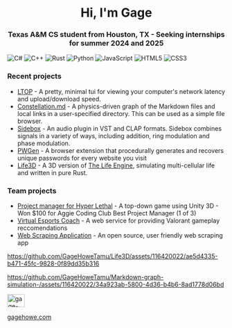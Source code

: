 <h1 align="center">Hi, I'm Gage</h1>
<h3 align="center">Texas A&M CS student from Houston, TX - Seeking internships for summer 2024 and 2025</h3>

<!--
[//]: #  (https://codeforces.com/profile/ghowe)
<p align="left"> <a href="https://www.blender.org/" target="_blank" rel="noreferrer"> <img src="https://download.blender.org/branding/community/blender_community_badge_white.svg" alt="blender" width="40" height="40"/> </a> <a href="https://www.w3schools.com/cpp/" target="_blank" rel="noreferrer"> <img src="https://raw.githubusercontent.com/devicons/devicon/master/icons/cplusplus/cplusplus-original.svg" alt="cplusplus" width="40" height="40"/> </a> <a href="https://www.w3schools.com/cs/" target="_blank" rel="noreferrer"> <img src="https://raw.githubusercontent.com/devicons/devicon/master/icons/csharp/csharp-original.svg" alt="csharp" width="40" height="40"/> </a> <a href="https://git-scm.com/" target="_blank" rel="noreferrer"> <img src="https://www.vectorlogo.zone/logos/git-scm/git-scm-icon.svg" alt="git" width="40" height="40"/> </a> <a href="https://www.linux.org/" target="_blank" rel="noreferrer"> <img src="https://raw.githubusercontent.com/devicons/devicon/master/icons/linux/linux-original.svg" alt="linux" width="40" height="40"/> </a> <a href="https://pandas.pydata.org/" target="_blank" rel="noreferrer"> <img src="https://raw.githubusercontent.com/devicons/devicon/2ae2a900d2f041da66e950e4d48052658d850630/icons/pandas/pandas-original.svg" alt="pandas" width="40" height="40"/> </a> <a href="https://www.python.org" target="_blank" rel="noreferrer"> <img src="https://raw.githubusercontent.com/devicons/devicon/master/icons/python/python-original.svg" alt="python" width="40" height="40"/> </a> <a href="https://pytorch.org/" target="_blank" rel="noreferrer"> <img src="https://www.vectorlogo.zone/logos/pytorch/pytorch-icon.svg" alt="pytorch" width="40" height="40"/> </a> <a href="https://www.rust-lang.org" target="_blank" rel="noreferrer"> <img src="https://www.rust-lang.org/static/images/rust-logo-blk.svg" alt="rust" width="40" height="40"/> </a> <a href="https://unity.com/" target="_blank" rel="noreferrer"> <img src="https://www.vectorlogo.zone/logos/unity3d/unity3d-icon.svg" alt="unity" width="40" height="40"/> </a> <a href="https://unrealengine.com/" target="_blank" rel="noreferrer"> <img src="https://raw.githubusercontent.com/kenangundogan/fontisto/036b7eca71aab1bef8e6a0518f7329f13ed62f6b/icons/svg/brand/unreal-engine.svg" alt="unreal" width="40" height="40"/> </a> </p>

https://badgen.net/#github/releases/micromatch/micromatch

-->
![C#](https://img.shields.io/badge/c%23-%23239120.svg?style=for-the-badge&logo=csharp&logoColor=white) 
![C++](https://img.shields.io/badge/c++-%2300599C.svg?style=for-the-badge&logo=c%2B%2B&logoColor=white) 
![Rust](https://img.shields.io/badge/rust-%23000000.svg?style=for-the-badge&logo=rust&logoColor=white)
![Python](https://img.shields.io/badge/python-3670A0?style=for-the-badge&logo=python&logoColor=ffdd54)
![JavaScript](https://img.shields.io/badge/javascript-%23323330.svg?style=for-the-badge&logo=javascript&logoColor=%23F7DF1E) 
![HTML5](https://img.shields.io/badge/html5-%23E34F26.svg?style=for-the-badge&logo=html5&logoColor=white) 
![CSS3](https://img.shields.io/badge/css3-%231572B6.svg?style=for-the-badge&logo=css3&logoColor=white) 

### Recent projects

* [LTOP](https://github.com/GageHoweTamu/ltop) - A pretty, minimal tui for viewing your computer's network latency and upload/download speed.
* [Constellation.md](https://github.com/GageHoweTamu/Constellation.md) - A physics-driven graph of the Markdown files and local links in a user-specified directory. This can be used as a simple file browser.
* [Sidebox](https://github.com/GageHoweTamu/Sidebox) - An audio plugin in VST and CLAP formats. Sidebox combines signals in a variety of ways, including addition, ring modulation and phase modulation.
* [PWGen](https://github.com/GageHoweTamu/PWGen) - A browser extension that procedurally generates and recovers unique passwords for every website you visit
* [Life3D](https://github.com/GageHoweTamu/Life-Automata-3D) - A 3D version of [The Life Engine,](https://thelifeengine.net/) simulating multi-cellular life and written in pure Rust.

### Team projects

* [Project manager for Hyper Lethal](https://github.com/aggie-coding-club/Hyper-Lethal) - A top-down game using Unity 3D - Won $100 for Aggie Coding Club Best Project Manager (1 of 3)
* [Virtual Esports Coach](https://github.com/aggie-coding-club/Virtual-eSports-Coach) - A web service for providing Valorant gameplay reccomendations
* [Web Scraping Application](https://github.com/aggie-coding-club/Web-Scraping-Application) - An open source, user friendly web scraping app

https://github.com/GageHoweTamu/Life3D/assets/116420022/ae5d4335-b471-45fc-9828-0f89dd35b316

https://github.com/GageHoweTamu/Markdown-graph-simulation-/assets/116420022/34a923ab-5800-4d36-b4b6-8ad1778d06bd

<a href="https://linkedin.com/in/gage-howe" target="blank"><img align="center" src="https://raw.githubusercontent.com/rahuldkjain/github-profile-readme-generator/master/src/images/icons/Social/linked-in-alt.svg" alt="gage-howe" height="30" width="40" /></a>

[gagehowe.com](gagehowe.com)
